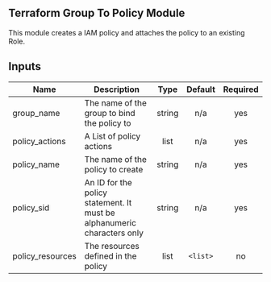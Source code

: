 ## Terraform Group To Policy Module

This module creates a IAM policy and  attaches the policy to an existing Role.

## Inputs

| Name | Description | Type | Default | Required |
|------|-------------|:----:|:-----:|:-----:|
| group\_name | The name of the group to bind the policy to | string | n/a | yes |
| policy\_actions | A List of policy actions | list | n/a | yes |
| policy\_name | The name of the policy to create | string | n/a | yes |
| policy\_sid | An ID for the policy statement. It must be alphanumeric characters only | string | n/a | yes |
| policy\_resources | The resources defined in the policy | list | `<list>` | no |

